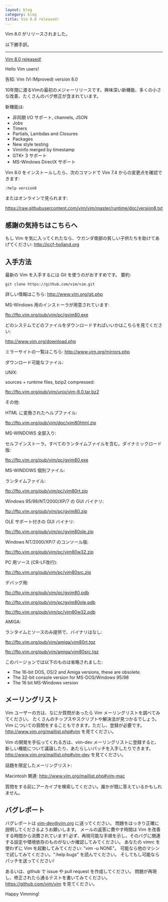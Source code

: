 ```yaml
---
layout: blog
category: blog
title: Vim 8.0 released!
---
```


Vim 8.0 がリリースされました。

以下勝手訳。

----------------------------------------------------------------------

[Vim 8.0 released!](https://groups.google.com/d/msg/vim_announce/EKTuhjF3ET0/cP1JQcZ4AwAJ)

Hello Vim users!


告知:  Vim (Vi IMproved) version 8.0


10年間に渡るVimの最初のメジャーリリースです。興味深い新機能、多くの小さな改善、たくさんのバグ修正が含まれています。

新機能は:

- 非同期 I/O サポート, channels, JSON
- Jobs
- Timers
- Partials, Lambdas and Closures
- Packages
- New style testing
- Viminfo merged by timestamp
- GTK+ 3 サポート
- MS-Windows DirectX サポート

Vim 8.0 をインストールしたら、次のコマンドで Vim 7.4 からの変更点を確認できます:

    :help version8

またはオンラインで見られます:

<https://raw.githubusercontent.com/vim/vim/master/runtime/doc/version8.txt>


感謝の気持ちはこちらへ
----------------------

もし Vim を気に入ってくれたなら、ウガンダ南部の貧しい子供たちを助けてあげてください: <http://iccf-holland.org>


入手方法
--------

最新の Vim を入手するには Git を使うのがおすすめです。 要約:

    git clone https://github.com/vim/vim.git

詳しい情報はこちら: <http://www.vim.org/git.php>

MS-Windows 用のインストーラが用意されています:

<ftp://ftp.vim.org/pub/vim/pc/gvim80.exe>

どのシステムでどのファイルをダウンロードすればいいかはこちらを見てください:

<http://www.vim.org/download.php>

ミラーサイトの一覧はこちら:
<http://www.vim.org/mirrors.php>


ダウンロード可能なファイル:

UNIX:

sources + runtime files, bzip2 compressed:

<ftp://ftp.vim.org/pub/vim/unix/vim-8.0.tar.bz2>

その他:

HTML に変換されたヘルプファイル:

<ftp://ftp.vim.org/pub/vim/doc/vim80html.zip>

MS-WINDOWS 全部入り:

セルフインストーラ。すべてのランタイムファイルを含む。ダイナミックロード版:

<ftp://ftp.vim.org/pub/vim/pc/gvim80.exe>

MS-WINDOWS 個別ファイル:

ランタイムファイル:

<ftp://ftp.vim.org/pub/vim/pc/vim80rt.zip>

Windows 95/98/NT/2000/XP/7 の GUI バイナリ:

<ftp://ftp.vim.org/pub/vim/pc/gvim80.zip>

OLE サポート付きの GUI バイナリ:

<ftp://ftp.vim.org/pub/vim/pc/gvim80ole.zip>

Windows NT/2000/XP/7 のコンソール版:

<ftp://ftp.vim.org/pub/vim/pc/vim80w32.zip>

PC 用ソース (CR-LF改行):

<ftp://ftp.vim.org/pub/vim/pc/vim80src.zip>

デバッグ用:

<ftp://ftp.vim.org/pub/vim/pc/gvim80.pdb>

<ftp://ftp.vim.org/pub/vim/pc/gvim80ole.pdb>

<ftp://ftp.vim.org/pub/vim/pc/vim80w32.pdb>

AMIGA:

ランタイムとソースのみ提供で、バイナリはなし:

<ftp://ftp.vim.org/pub/vim/amiga/vim80rt.tgz>

<ftp://ftp.vim.org/pub/vim/amiga/vim80src.tgz>


このバージョンでは以下のものは省略されました:

- The 16-bit DOS, OS/2 and Amiga versions, these are obsolete.
- The 32-bit console version for MS-DOS/Windows 95/98
- The 16 bit MS-Windows version


メーリングリスト
----------------

Vim ユーザーの方は、なにか質問があったら Vim メーリングリストを調べてみてください。
たくさんのチップスやスクリプトや解決法が見つかるでしょう。
Vim についての質問をすることもできます。ただし、登録が必要です。
<http://www.vim.org/maillist.php#vim> を見てください。

Vim の開発を手伝ってくれる方は、vim-dev メーリングリストに登録すると、
新しい機能について議論したり、あたらしいパッチを入手したりできます。
<http://www.vim.org/maillist.php#vim-dev> を見てください。

話題を限定したメーリングリスト:

Macintosh 関連:  <http://www.vim.org/maillist.php#vim-mac>

質問をする前にアーカイブを検索してください。誰かが既に答えているかもしれません。


バグレポート
------------

バグレポートは <vim-dev@vim.org> に送ってください。
問題をはっきり正確に説明してくださるようお願いします。
メールの返答に費やす時間は Vim を改善する時間から消費されています! 
必ず、再現可能な手順を示し、そのバグに関連する設定や環境依存のものがないか確認してみてください。
あなたの vimrc を使わずに Vim を起動してみてください: "vim -u NONE"。
可能なら他のマシンで試してみてください。":help bugs" を読んでください。
そしてもし可能ならパッチを送ってください!

あるいは、github で issue や pull request を作成してください。
問題が再現し、修正されたら通るテストを書いてみてください。
<https://github.com/vim/vim> を見てください。


Happy Vimming!
